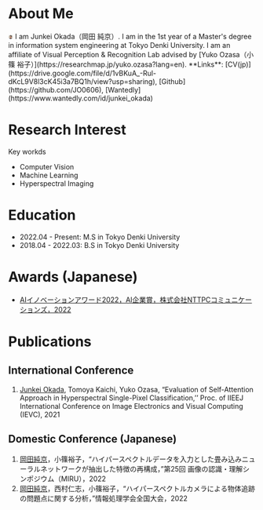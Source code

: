 # About Me
<img src="./自画像1.png" width="10px">
I am Junkei Okada（岡田 純京）.  
I am in the 1st year of a Master's degree in information system engineering at Tokyo Denki University.  
I am an affiliate of Visual Perception & Recognition Lab advised by [Yuko Ozasa（小篠 裕子）](https://researchmap.jp/yuko.ozasa?lang=en).  
**Links**: [CV(jp)](https://drive.google.com/file/d/1vBKuA_-Rul-dKcL9V8l3cK45i3a7BQ1h/view?usp=sharing), [Github](https://github.com/JO0606), 
[Wantedly](https://www.wantedly.com/id/junkei_okada)

# Research Interest
Key workds
- Computer Vision
- Machine Learning
- Hyperspectral Imaging

# Education
- 2022.04 - Present: M.S in Tokyo Denki University
- 2018.04 - 2022.03: B.S in Tokyo Denki University


# Awards (Japanese)
- [AIイノベーションアワード2022，AI企業賞，株式会社NTTPCコミュニケーションズ，2022](https://www.nttpc.co.jp/press/2022/04/202204211500.html)

# Publications
## International Conference
1. <u>Junkei Okada</u>, Tomoya Kaichi, Yuko Ozasa, “Evaluation of Self-Attention Approach in Hyperspectral Single-Pixel Classification,’’ Proc. of IIEEJ International Conference on Image Electronics and Visual Computing (IEVC), 2021

## Domestic Conference (Japanese)
1. <u>岡田純京</u>，小篠裕子，“ハイパースペクトルデータを入力とした畳み込みニューラルネットワークが抽出した特徴の再構成，”第25回 画像の認識・理解シンポジウム（MIRU），2022
1. <u>岡田純京</u>，西村仁志，小篠裕子，“ハイパースペクトルカメラによる物体追跡の問題点に関する分析，”情報処理学会全国大会，2022
